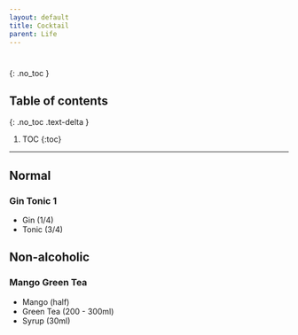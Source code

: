 ```yaml
---
layout: default
title: Cocktail
parent: Life
---
```

# 
{: .no_toc }

## Table of contents
{: .no_toc .text-delta }

1. TOC
{:toc}

---
## Normal
### Gin Tonic 1
- Gin (1/4)
- Tonic (3/4)

## Non-alcoholic
### Mango Green Tea
- Mango (half)
- Green Tea (200 - 300ml)
- Syrup (30ml)